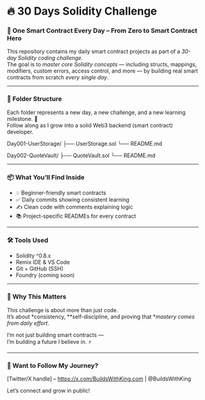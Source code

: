 # 🔥 30 Days Solidity Challenge

### 🚀 One Smart Contract Every Day – From Zero to Smart Contract Hero

This repository contains my daily smart contract projects as part of a *30-day Solidity coding challenge*.  
The goal is to *master core Solidity concepts* — including structs, mappings, modifiers, custom errors, access control, and more — by building real smart contracts from scratch *every single day*.

---

### 📂 Folder Structure

Each folder represents a new day, a new challenge, and a new learning milestone. 💪  
Follow along as I grow into a solid Web3 backend (smart contract) developer.

Day001-UserStorage/
├── UserStorage.sol
└── README.md

Day002-QuoteVault/
├── QuoteVault.sol
└── README.md

---

### 📦 What You’ll Find Inside

- 💡 Beginner-friendly smart contracts
- ✅ Daily commits showing consistent learning
- ✍ Clean code with comments explaining logic
- 📚 Project-specific READMEs for every contract

---

### 🛠 Tools Used

- Solidity ^0.8.x
- Remix IDE & VS Code
- Git + GitHub (SSH)
- Foundry (coming soon)

---

### 🧠 Why This Matters

This challenge is about more than just code.  
It’s about *consistency, **self-discipline, and proving that **mastery comes from daily effort*.

I’m not just building smart contracts —  
I’m building a future I believe in. ⚡

---

### 💬 Want to Follow My Journey?

[Twitter/X handle] – https://x.com/BuildsWithKing.com  | @BuildsWithKing

Let’s connect and grow in public!
